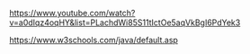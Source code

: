 https://www.youtube.com/watch?v=a0dIqz4oqHY&list=PLachdWi85S11tIctOe5aqVkBgI6PdYek3

https://www.w3schools.com/java/default.asp
